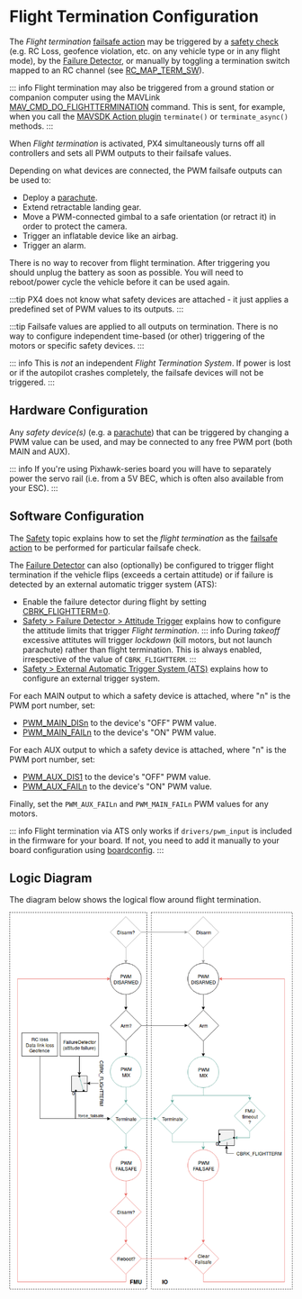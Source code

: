 # Flight Termination Configuration

The _Flight termination_ [failsafe action](../config/safety.md#failsafe-actions) may be triggered by a [safety check](../config/safety.md) (e.g. RC Loss, geofence violation, etc. on any vehicle type or in any flight mode), by the [Failure Detector](../config/safety.md#failure-detector), or manually by toggling a termination switch mapped to an RC channel (see [RC_MAP_TERM_SW](../advanced_config/parameter_reference.md#RC_MAP_TERM_SW)).

::: info
Flight termination may also be triggered from a ground station or companion computer using the MAVLink [MAV_CMD_DO_FLIGHTTERMINATION](https://mavlink.io/en/messages/common.html#MAV_CMD_DO_FLIGHTTERMINATION) command.
This is sent, for example, when you call the [MAVSDK Action plugin](https://mavsdk.mavlink.io/main/en/cpp/api_reference/classmavsdk_1_1_action.html#classmavsdk_1_1_action_1a47536c4a4bc8367ccd30a92eb09781c5) `terminate()` or `terminate_async()` methods.
:::

When _Flight termination_ is activated, PX4 simultaneously turns off all controllers and sets all PWM outputs to their failsafe values.

Depending on what devices are connected, the PWM failsafe outputs can be used to:

- Deploy a [parachute](../peripherals/parachute.md).
- Extend retractable landing gear.
- Move a PWM-connected gimbal to a safe orientation (or retract it) in order to protect the camera.
- Trigger an inflatable device like an airbag.
- Trigger an alarm.

There is no way to recover from flight termination.
After triggering you should unplug the battery as soon as possible.
You will need to reboot/power cycle the vehicle before it can be used again.

:::tip
PX4 does not know what safety devices are attached - it just applies a predefined set of PWM values to its outputs.
:::

:::tip
Failsafe values are applied to all outputs on termination.
There is no way to configure independent time-based (or other) triggering of the motors or specific safety devices.
:::

::: info
This is _not_ an independent _Flight Termination System_.
If power is lost or if the autopilot crashes completely, the failsafe devices will not be triggered.
:::

## Hardware Configuration

Any _safety device(s)_ (e.g. a [parachute](../peripherals/parachute.md)) that can be triggered by changing a PWM value can be used, and may be connected to any free PWM port (both MAIN and AUX).

::: info
If you're using Pixhawk-series board you will have to separately power the servo rail (i.e. from a 5V BEC, which is often also available from your ESC).
:::

## Software Configuration

The [Safety](../config/safety.md) topic explains how to set the _flight termination_ as the [failsafe action](../config/safety.md#failsafe-actions) to be performed for particular failsafe check.

The [Failure Detector](../config/safety.md#failure-detector) can also (optionally) be configured to trigger flight termination if the vehicle flips (exceeds a certain attitude) or if failure is detected by an external automatic trigger system (ATS):

- Enable the failure detector during flight by setting [CBRK_FLIGHTTERM=0](../advanced_config/parameter_reference.md#CBRK_FLIGHTTERM).
- [Safety > Failure Detector > Attitude Trigger](../config/safety.md#attitude-trigger) explains how to configure the attitude limits that trigger _Flight termination_.
  ::: info
  During _takeoff_ excessive attitutes will trigger _lockdown_ (kill motors, but not launch parachute) rather than flight termination.
  This is always enabled, irrespective of the value of `CBRK_FLIGHTTERM`.
  :::
- [Safety > External Automatic Trigger System (ATS)](../config/safety.md#external-automatic-trigger-system-ats) explains how to configure an external trigger system.

For each MAIN output to which a safety device is attached, where "n" is the PWM port number, set:

- [PWM_MAIN_DISn](../advanced_config/parameter_reference.md#PWM_MAIN_DIS1) to the device's "OFF" PWM value.
- [PWM_MAIN_FAILn](../advanced_config/parameter_reference.md#PWM_MAIN_FAIL1) to the device's "ON" PWM value.

For each AUX output to which a safety device is attached, where "n" is the PWM port number, set:

- [PWM_AUX_DIS1](../advanced_config/parameter_reference.md#PWM_AUX_DIS1) to the device's "OFF" PWM value.
- [PWM_AUX_FAILn](../advanced_config/parameter_reference.md#PWM_AUX_FAIL1) to the device's "ON" PWM value.

Finally, set the `PWM_AUX_FAILn` and `PWM_MAIN_FAILn` PWM values for any motors.

::: info
Flight termination via ATS only works if `drivers/pwm_input` is included in the firmware for your board.
If not, you need to add it manually to your board configuration using [boardconfig](../hardware/porting_guide_config.md#px4-menuconfig-setup).
:::

## Logic Diagram

The diagram below shows the logical flow around flight termination.

![Logic diagram](../../assets/config/flight_termination_logic_diagram.png)
